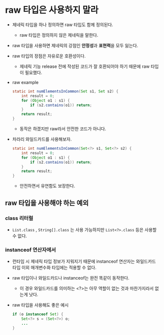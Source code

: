 # raw 타입은 사용하지 말라

- 제네릭 타입을 하나 정의하면 raw 타입도 함께 정의된다.
    - raw 타입은 정의하지 않은 제네릭을 말한다.
- raw 타입을 사용하면 제네릭의 강점인 **안정성**과 **표현력**을 모두 잃는다.
- raw 타입의 장점은 자유로운 호환성이다.
    - 제네릭 기능 release 전에 작성된 코드가 잘 호환되어야 하기 때문에 raw 타입이 필요했다.
- raw example
    
    ```java
    static int numElementsInCommon(Set s1, Set s2) {
        int result = 0;
        for (Object o1 : s1) {
            if (s2.contains(o1)) return;
        }
        return result;
    }
    ```
    
    - 동작은 하겠지만 raw라서 안전한 코드가 아니다.
- 차라리 와일드카드를 사용해보자.
    
    ```java
    static int numElementsInCommon(Set<?> s1, Set<?> s2) {
        int result = 0;
        for (Object o1 : s1) {
            if (s2.contains(o1)) return;
        }
        return result;
    }
    ```
    
    - 안전하면서 유연함도 보장한다.

## raw 타입을 사용해야 하는 예외

### class 리터럴

- `List.class` , `String[].class` 는 사용 가능하지만 `List<?>.class` 등은 사용할 수 없다.

### instanceof 연산자에서

- 런타임 시 제네릭 타입 정보가 지워지기 때문에 instanceof 연산자는 와일드카드 타입 이외 매개변수화 타입에는 적용할 수 없다.
- raw 타입이나 와일드카드나 instanceof는 완전 똑같이 동작한다.
    - 이 경우 와일드카드를 의미하는 <?>는 아무 역할이 없는 것과 마찬가지라서 없는게 낫다.
- raw 타입을 사용해도 좋은 예시
    
    ```java
    if (o instanceof Set) {
        Set<?> s = (Set<?>) o;
        ...
    }
    ```
